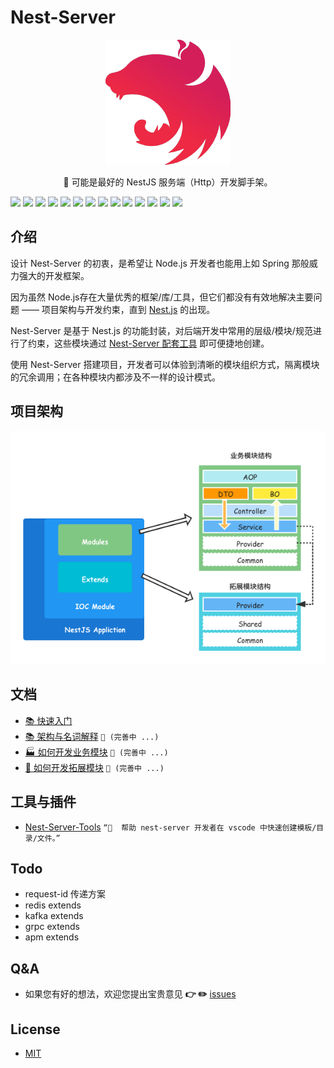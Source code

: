# Nest-Server

<p align="center">
  <a href="http://nestjs.com/" target="blank"><img src="public/images/icon.png" alt="Nest Logo" /></a>
</p>
  
<p align="center">
  🚀 可能是最好的 NestJS 服务端（Http）开发脚手架。
</p>

[![](https://img.shields.io/badge/npm-typescript-9cf?style=flat-square)](https://www.npmjs.org/package/typescript)
[![](https://img.shields.io/badge/npm-ts--node-9cf?style=flat-square)](https://www.npmjs.org/package/ts-node)
[![](https://img.shields.io/badge/npm-@nestjs/core-blue?style=flat-square)](https://www.npmjs.org/package/@nestjs/core)
[![](https://img.shields.io/badge/npm-@nestjs/common-blue?style=flat-square)](https://www.npmjs.org/package/@nestjs/common)
[![](https://img.shields.io/badge/npm-@nestjs/swagger-blue?style=flat-square)](https://www.npmjs.org/package/@nestjs/swagger)
[![](https://img.shields.io/badge/npm-class--transformer-orange?style=flat-square)](https://www.npmjs.org/package/class-transformer)
[![](https://img.shields.io/badge/npm-class--validator-orange?style=flat-square)](https://www.npmjs.org/package/class-validator)
[![](https://img.shields.io/badge/npm-reflect--metadata-orange?style=flat-square)](https://www.npmjs.org/package/reflect-metadata)
[![](https://img.shields.io/badge/npm-rxjs-orange?style=flat-square)](https://www.npmjs.org/package/rxjs)
[![](https://img.shields.io/badge/npm-sequelize--typescript-green?style=flat-square)](https://www.npmjs.org/package/sequelize-typescript)
[![](https://img.shields.io/badge/npm-lodash-green?style=flat-square)](https://www.npmjs.org/package/lodash)
[![](https://img.shields.io/badge/npm-winston-green?style=flat-square)](https://www.npmjs.org/package/winston)
[![](https://img.shields.io/badge/npm-eslint-ff69b4?style=flat-square)](https://www.npmjs.org/package/eslint)
[![](https://img.shields.io/badge/npm-module--alias-ff69b4?style=flat-square)](https://www.npmjs.org/package/module-alias)

## 介绍

设计 Nest-Server 的初衷，是希望让 Node.js 开发者也能用上如 Spring 那般威力强大的开发框架。

因为虽然 Node.js存在大量优秀的框架/库/工具，但它们都没有有效地解决主要问题 —— 项目架构与开发约束，直到 [Nest.js](https://github.com/nestjs/nest) 的出现。

Nest-Server 是基于 Nest.js 的功能封装，对后端开发中常用的层级/模块/规范进行了约束，这些模块通过 [Nest-Server 配套工具](#工具与插件) 即可便捷地创建。

使用 Nest-Server 搭建项目，开发者可以体验到清晰的模块组织方式，隔离模块的冗余调用；在各种模块内都涉及不一样的设计模式。

## 项目架构

![Architecture](public/images/server.png)

## 文档

- [📚 快速入门](public/doc/quick-start.md)
- [📚 架构与名词解释](public/doc/architecture.md) `👷 (完善中 ...)`
- [🏭 如何开发业务模块](public/doc/how-to-use-modules.md) `👷 (完善中 ...)`
- [🔩 如何开发拓展模块](public/doc/how-to-use-extends.md) `👷 (完善中 ...)`

## 工具与插件

- [Nest-Server-Tools](https://github.com/sophons-space/nest-server-tools)  `“🦁  帮助 nest-server 开发者在 vscode 中快速创建模板/目录/文件。”`

## Todo

- request-id 传递方案
- redis extends
- kafka extends
- grpc extends
- apm extends

## Q&A

- 如果您有好的想法，欢迎您提出宝贵意见 **👉  ✏️** [issues](https://github.com/sophons-space/nest-server/issues)

## License

- [MIT](./LICENSE)
